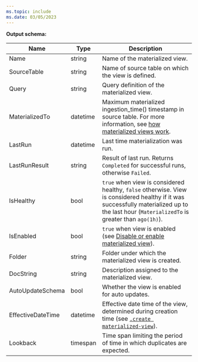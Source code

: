 ```yaml
---
ms.topic: include
ms.date: 03/05/2023
---
```


**Output schema:**

| Name              | Type     | Description                                                                                                                                                                                                                 |
|-------------------|----------|-----------------------------------------------------------------------------------------------------------------------------------------------------------------------------------------------------------------------------|
| Name              | string   | Name of the materialized view.                                                                                                                                                                                              |
| SourceTable       | string   | Name of source table on which the view is defined.                                                                                                                                                                          |
| Query             | string   | Query definition of the materialized view.                                                                                                                                                                                  |
| MaterializedTo    | datetime | Maximum materialized ingestion_time() timestamp in source table. For more information, see [how materialized views work](../kusto/management/materialized-views/materialized-view-overview.md#how-materialized-views-work). |
| LastRun           | datetime | Last time materialization was run.                                                                                                                                                                                          |
| LastRunResult     | string   | Result of last run. Returns `Completed` for successful runs, otherwise `Failed`.                                                                                                                                            |
| IsHealthy         | bool     | `true` when view is considered healthy, `false` otherwise. View is considered healthy if it was successfully materialized up to the last hour (`MaterializedTo` is greater than `ago(1h)`).                                 |
| IsEnabled         | bool     | `true` when view is enabled (see [Disable or enable materialized view](../kusto/management/materialized-views/materialized-view-enable-disable.md)).                                                                        |
| Folder            | string   | Folder under which the materialized view is created.                                                                                                                                                                        |
| DocString         | string   | Description assigned to the materialized view.                                                                                                                                                                              |
| AutoUpdateSchema  | bool     | Whether the view is enabled for auto updates.                                                                                                                                                                               |
| EffectiveDateTime | datetime | Effective date time of the view, determined during creation time (see [`.create materialized-view`](../kusto/management/materialized-views/materialized-view-create.md#create-materialized-view)).                          |
| Lookback          | timespan | Time span limiting the period of time in which duplicates are expected.                                                                                                                                                     |